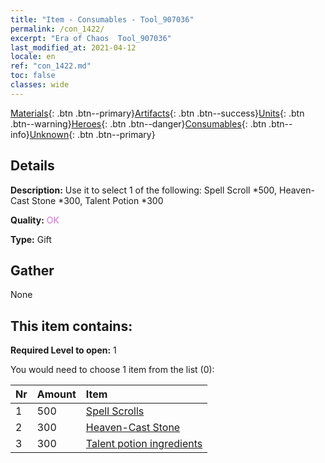 ```yaml
---
title: "Item - Consumables - Tool_907036"
permalink: /con_1422/
excerpt: "Era of Chaos  Tool_907036"
last_modified_at: 2021-04-12
locale: en
ref: "con_1422.md"
toc: false
classes: wide
---
```

 [Materials](/){: .btn .btn--primary}[Artifacts](/Artifacts/){: .btn .btn--success}[Units](/Units/){: .btn .btn--warning}[Heroes](/Heroes/){: .btn .btn--danger}[Consumables](/Consumables/){: .btn .btn--info}[Unknown](/Unknown/){: .btn .btn--primary}

## Details
 **Description:** Use it to select 1 of the following: Spell Scroll *500, Heaven-Cast Stone *300, Talent Potion *300

 **Quality:** <span style="color: #DA70D6">OK</span>

 **Type:** Gift

## Gather

  None

## This item contains:

 **Required Level to open:** 1

 You would need to choose 1 item from the list (0):

  | Nr | Amount |     Item    |
  |:---|:-------|:------------|
  | 1 | 500 | [Spell Scrolls](/Items/con_694/) | 
  | 2 | 300 | [Heaven-Cast Stone](/Items/art_188/) | 
  | 3 | 300 | [Talent potion ingredients](/Items/con_1120/) | 
